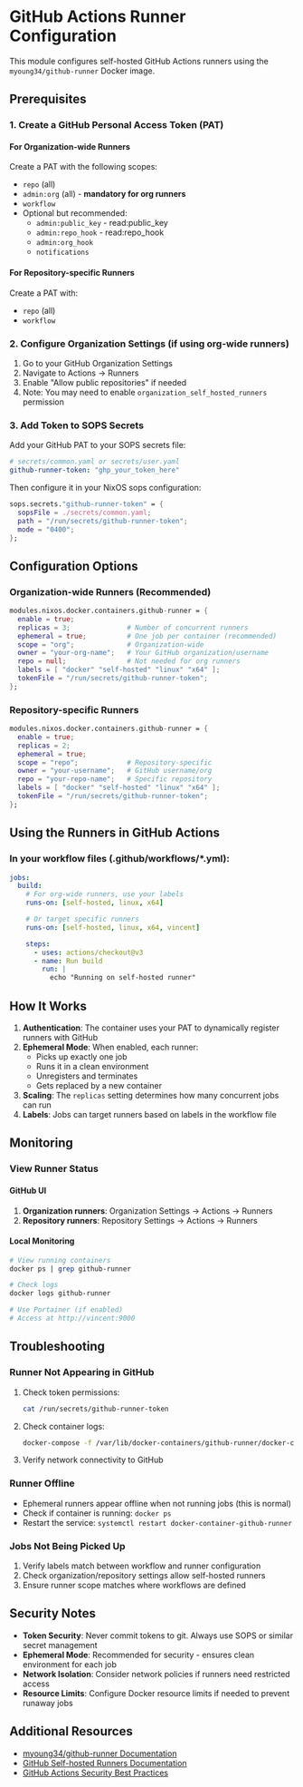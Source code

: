 # GitHub Actions Runner Configuration

This module configures self-hosted GitHub Actions runners using the `myoung34/github-runner` Docker image.

## Prerequisites

### 1. Create a GitHub Personal Access Token (PAT)

#### For Organization-wide Runners
Create a PAT with the following scopes:
- `repo` (all)
- `admin:org` (all) - **mandatory for org runners**
- `workflow`
- Optional but recommended:
  - `admin:public_key` - read:public_key
  - `admin:repo_hook` - read:repo_hook
  - `admin:org_hook`
  - `notifications`

#### For Repository-specific Runners
Create a PAT with:
- `repo` (all)
- `workflow`

### 2. Configure Organization Settings (if using org-wide runners)

1. Go to your GitHub Organization Settings
2. Navigate to Actions → Runners
3. Enable "Allow public repositories" if needed
4. Note: You may need to enable `organization_self_hosted_runners` permission

### 3. Add Token to SOPS Secrets

Add your GitHub PAT to your SOPS secrets file:

```yaml
# secrets/common.yaml or secrets/user.yaml
github-runner-token: "ghp_your_token_here"
```

Then configure it in your NixOS sops configuration:

```nix
sops.secrets."github-runner-token" = {
  sopsFile = ./secrets/common.yaml;
  path = "/run/secrets/github-runner-token";
  mode = "0400";
};
```

## Configuration Options

### Organization-wide Runners (Recommended)

```nix
modules.nixos.docker.containers.github-runner = {
  enable = true;
  replicas = 3;              # Number of concurrent runners
  ephemeral = true;          # One job per container (recommended)
  scope = "org";             # Organization-wide
  owner = "your-org-name";   # Your GitHub organization/username
  repo = null;               # Not needed for org runners
  labels = [ "docker" "self-hosted" "linux" "x64" ];
  tokenFile = "/run/secrets/github-runner-token";
};
```

### Repository-specific Runners

```nix
modules.nixos.docker.containers.github-runner = {
  enable = true;
  replicas = 2;
  ephemeral = true;
  scope = "repo";            # Repository-specific
  owner = "your-username";   # GitHub username/org
  repo = "your-repo-name";   # Specific repository
  labels = [ "docker" "self-hosted" "linux" "x64" ];
  tokenFile = "/run/secrets/github-runner-token";
};
```

## Using the Runners in GitHub Actions

### In your workflow files (.github/workflows/*.yml):

```yaml
jobs:
  build:
    # For org-wide runners, use your labels
    runs-on: [self-hosted, linux, x64]

    # Or target specific runners
    runs-on: [self-hosted, linux, x64, vincent]

    steps:
      - uses: actions/checkout@v3
      - name: Run build
        run: |
          echo "Running on self-hosted runner"
```

## How It Works

1. **Authentication**: The container uses your PAT to dynamically register runners with GitHub
2. **Ephemeral Mode**: When enabled, each runner:
   - Picks up exactly one job
   - Runs it in a clean environment
   - Unregisters and terminates
   - Gets replaced by a new container
3. **Scaling**: The `replicas` setting determines how many concurrent jobs can run
4. **Labels**: Jobs can target runners based on labels in the workflow file

## Monitoring

### View Runner Status

#### GitHub UI
1. **Organization runners**: Organization Settings → Actions → Runners
2. **Repository runners**: Repository Settings → Actions → Runners

#### Local Monitoring
```bash
# View running containers
docker ps | grep github-runner

# Check logs
docker logs github-runner

# Use Portainer (if enabled)
# Access at http://vincent:9000
```

## Troubleshooting

### Runner Not Appearing in GitHub

1. Check token permissions:
   ```bash
   cat /run/secrets/github-runner-token
   ```

2. Check container logs:
   ```bash
   docker-compose -f /var/lib/docker-containers/github-runner/docker-compose.yml logs
   ```

3. Verify network connectivity to GitHub

### Runner Offline

- Ephemeral runners appear offline when not running jobs (this is normal)
- Check if container is running: `docker ps`
- Restart the service: `systemctl restart docker-container-github-runner`

### Jobs Not Being Picked Up

1. Verify labels match between workflow and runner configuration
2. Check organization/repository settings allow self-hosted runners
3. Ensure runner scope matches where workflows are defined

## Security Notes

- **Token Security**: Never commit tokens to git. Always use SOPS or similar secret management
- **Ephemeral Mode**: Recommended for security - ensures clean environment for each job
- **Network Isolation**: Consider network policies if runners need restricted access
- **Resource Limits**: Configure Docker resource limits if needed to prevent runaway jobs

## Additional Resources

- [myoung34/github-runner Documentation](https://github.com/myoung34/docker-github-actions-runner)
- [GitHub Self-hosted Runners Documentation](https://docs.github.com/en/actions/hosting-your-own-runners)
- [GitHub Actions Security Best Practices](https://docs.github.com/en/actions/security-guides/security-hardening-for-github-actions)